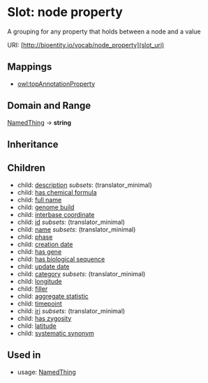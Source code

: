 # Slot: node property


A grouping for any property that holds between a node and a value

URI: [http://bioentity.io/vocab/node_property](slot_uri)
## Mappings

 * [owl:topAnnotationProperty](http://purl.obolibrary.org/obo/owl_topAnnotationProperty)
## Domain and Range

[NamedThing](NamedThing.md) -> **string**
## Inheritance

## Children

 *  child: [description](description.md) *subsets*: (translator_minimal)
 *  child: [has chemical formula](has_chemical_formula.md)
 *  child: [full name](full_name.md)
 *  child: [genome build](genome_build.md)
 *  child: [interbase coordinate](interbase_coordinate.md)
 *  child: [id](id.md) *subsets*: (translator_minimal)
 *  child: [name](name.md) *subsets*: (translator_minimal)
 *  child: [phase](phase.md)
 *  child: [creation date](creation_date.md)
 *  child: [has gene](has_gene.md)
 *  child: [has biological sequence](has_biological_sequence.md)
 *  child: [update date](update_date.md)
 *  child: [category](category.md) *subsets*: (translator_minimal)
 *  child: [longitude](longitude.md)
 *  child: [filler](filler.md)
 *  child: [aggregate statistic](aggregate_statistic.md)
 *  child: [timepoint](timepoint.md)
 *  child: [iri](iri.md) *subsets*: (translator_minimal)
 *  child: [has zygosity](has_zygosity.md)
 *  child: [latitude](latitude.md)
 *  child: [systematic synonym](systematic_synonym.md)
## Used in

 *  usage: [NamedThing](NamedThing.md)
